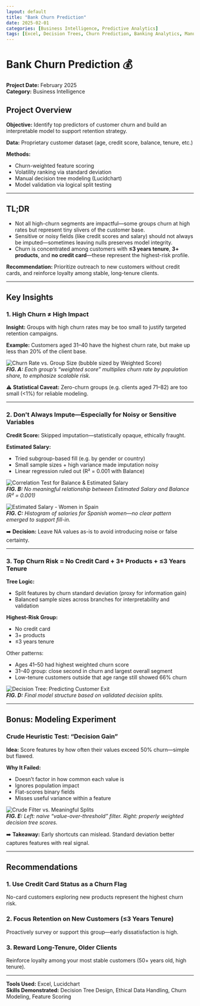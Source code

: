 ```yaml
---
layout: default
title: "Bank Churn Prediction"
date: 2025-02-01
categories: [Business Intelligence, Predictive Analytics]
tags: [Excel, Decision Trees, Churn Prediction, Banking Analytics, Manual Modeling]
---
```


# Bank Churn Prediction 💰

**Project Date:** February 2025  
**Category:** Business Intelligence  

## Project Overview

**Objective:** Identify top predictors of customer churn and build an interpretable model to support retention strategy.

**Data:** Proprietary customer dataset (age, credit score, balance, tenure, etc.)

**Methods:**
- Churn-weighted feature scoring
- Volatility ranking via standard deviation
- Manual decision tree modeling (Lucidchart)
- Model validation via logical split testing

---

## TL;DR

- Not all high-churn segments are impactful—some groups churn at high rates but represent tiny slivers of the customer base.  
- Sensitive or noisy fields (like credit scores and salary) should not always be imputed—sometimes leaving nulls preserves model integrity.  
- Churn is concentrated among customers with **≤3 years tenure**, **3+ products**, and **no credit card**—these represent the highest-risk profile.

**Recommendation:** Prioritize outreach to new customers without credit cards, and reinforce loyalty among stable, long-tenure clients.

---

## Key Insights

### 1. High Churn ≠ High Impact

**Insight:** Groups with high churn rates may be too small to justify targeted retention campaigns.

**Example:** Customers aged 31–40 have the highest churn rate, but make up less than 20% of the client base.

![Churn Rate vs. Group Size (bubble sized by Weighted Score)](assets/img/bankchurn_rate_v_groupsize.png)  
***FIG. A:*** *Each group’s “weighted score” multiplies churn rate by population share, to emphasize scalable risk.*

⚠️ **Statistical Caveat:** Zero-churn groups (e.g. clients aged 71–82) are too small (<1%) for reliable modeling.

---

### 2. Don't Always Impute—Especially for Noisy or Sensitive Variables

**Credit Score:** Skipped imputation—statistically opaque, ethically fraught.

**Estimated Salary:**
- Tried subgroup-based fill (e.g. by gender or country)  
- Small sample sizes + high variance made imputation noisy  
- Linear regression ruled out (R² = 0.001 with Balance)

![Correlation Test for Balance & Estimated Salary](assets/img/bankchurn_correlation_test.png)  
***FIG. B:*** *No meaningful relationship between Estimated Salary and Balance (R² = 0.001)*

![Estimated Salary - Women in Spain](assets/img/bankchurn_salary_women_spain.png)  
***FIG. C:*** *Histogram of salaries for Spanish women—no clear pattern emerged to support fill-in.*

➡️ **Decision:** Leave NA values as-is to avoid introducing noise or false certainty.

---

### 3. Top Churn Risk = No Credit Card + 3+ Products + ≤3 Years Tenure

**Tree Logic:**
- Split features by churn standard deviation (proxy for information gain)
- Balanced sample sizes across branches for interpretability and validation

**Highest-Risk Group:**
- No credit card  
- 3+ products  
- ≤3 years tenure

Other patterns:
- Ages 41–50 had highest weighted churn score  
- 31–40 group: close second in churn and largest overall segment  
- Low-tenure customers outside that age range still showed 66% churn

![Decision Tree: Predicting Customer Exit](assets/img/bankchurn_decision_tree.png)  
***FIG. D:*** *Final model structure based on validated decision splits.*

---

## Bonus: Modeling Experiment

### Crude Heuristic Test: “Decision Gain”

**Idea:** Score features by how often their values exceed 50% churn—simple but flawed.

**Why It Failed:**
- Doesn’t factor in how common each value is  
- Ignores population impact  
- Flat-scores binary fields  
- Misses useful variance within a feature

![Crude Filter vs. Meaningful Splits](assets/img/bankchurn_crude_filter.png)  
***FIG. E:*** *Left: naive “value-over-threshold” filter. Right: properly weighted decision tree scores.*

➡️ **Takeaway:** Early shortcuts can mislead. Standard deviation better captures features with real signal.

---

## Recommendations

### 1. Use Credit Card Status as a Churn Flag  
No-card customers exploring new products represent the highest churn risk.

### 2. Focus Retention on New Customers (≤3 Years Tenure)  
Proactively survey or support this group—early dissatisfaction is high.

### 3. Reward Long-Tenure, Older Clients  
Reinforce loyalty among your most stable customers (50+ years old, high tenure).

---

**Tools Used:** Excel, Lucidchart  
**Skills Demonstrated:** Decision Tree Design, Ethical Data Handling, Churn Modeling, Feature Scoring
